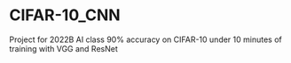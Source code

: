 # CIFAR-10_CNN
Project for 2022B AI class
90% accuracy on CIFAR-10 under 10 minutes of training with VGG and ResNet

